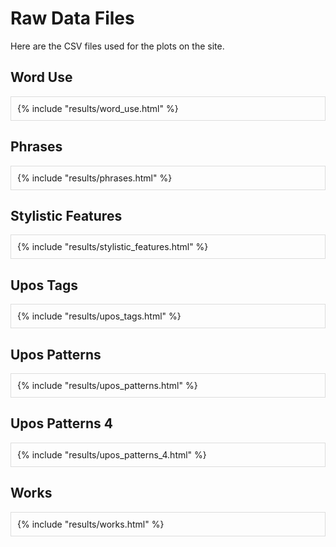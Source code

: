 # Raw Data Files

Here are the CSV files used for the plots on the site.

## Word Use

<div style="overflow-x: auto; max-width: 100%; border: 1px solid #ddd; padding: 10px;">
    {% include "results/word_use.html" %}
</div>

## Phrases

<div style="overflow-x: auto; max-width: 100%; border: 1px solid #ddd; padding: 10px;">
    {% include "results/phrases.html" %}
</div>

## Stylistic Features

<div style="overflow-x: auto; max-width: 100%; border: 1px solid #ddd; padding: 10px;">
    {% include "results/stylistic_features.html" %}
</div>

## Upos Tags

<div style="overflow-x: auto; max-width: 100%; border: 1px solid #ddd; padding: 10px;">
    {% include "results/upos_tags.html" %}
</div>

## Upos Patterns

<div style="overflow-x: auto; max-width: 100%; border: 1px solid #ddd; padding: 10px;">
    {% include "results/upos_patterns.html" %}
</div>

## Upos Patterns 4

<div style="overflow-x: auto; max-width: 100%; border: 1px solid #ddd; padding: 10px;">
    {% include "results/upos_patterns_4.html" %}
</div>

## Works

<div style="overflow-x: auto; max-width: 100%; border: 1px solid #ddd; padding: 10px;">
    {% include "results/works.html" %}
</div>
